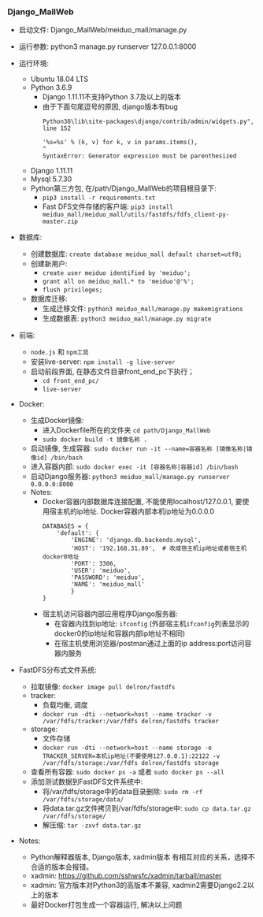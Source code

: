 ### Django_MallWeb
- 启动文件:
    Django_MallWeb/meiduo_mall/manage.py

- 运行参数:
    python3 manage.py runserver 127.0.0.1:8000

- 运行环境:
    - Ubuntu 18.04 LTS
    - Python 3.6.9
        - Django 1.11.11不支持Python 3.7及以上的版本
        - 由于下面句尾逗号的原因, django版本有bug
          ```
          Python38\lib\site-packages\django/contrib/admin/widgets.py", line 152
          
          '%s=%s' % (k, v) for k, v in params.items(),
          ^
          SyntaxError: Generator expression must be parenthesized
          ```   
    - Django 1.11.11
    - Mysql 5.7.30
    - Python第三方包, 在/path/Django_MallWeb的项目根目录下:
        - `pip3 install -r requirements.txt`
        - Fast DFS文件存储的客户端: `pip3 install meiduo_mall/meiduo_mall/utils/fastdfs/fdfs_client-py-master.zip`

- 数据库:
    - 创建数据库: `create database meiduo_mall default charset=utf8;`
    - 创建新用户: 
        - `create user meiduo identified by 'meiduo'; `
        - `grant all on meiduo_mall.* to 'meiduo'@'%'; `
        - `flush privileges;`
    - 数据库迁移:
        - 生成迁移文件: `python3 meiduo_mall/manage.py makemigrations`
        - 生成数据表: `python3 meiduo_mall/manage.py migrate`

- 前端:
    - `node.js` 和 `npm工具`
    - 安装live-server: `npm install -g live-server`
    - 启动前段界面, 在静态文件目录front_end_pc下执行；
        - `cd front_end_pc/`
        - `live-server`

- Docker:
    - 生成Docker镜像: 
        - 进入Dockerfile所在的文件夹 `cd path/Django_MallWeb`
        - `sudo docker build -t 镜像名称 .`
    - 启动镜像, 生成容器: `sudo docker run -it --name=容器名称 [镜像名称|镜像id] /bin/bash`
    - 进入容器内部: `sudo docker exec -it [容器名称|容器id] /bin/bash`
    - 启动Django服务器: `python3 meiduo_mall/manage.py runserver 0.0.0.0:8000`
    - Notes:
        - Docker容器内部数据库连接配置, 不能使用localhost/127.0.0.1, 要使用宿主机的ip地址. Docker容器内部本机ip地址为0.0.0.0
            ```config
            DATABASES = {
                'default': {
                    'ENGINE': 'django.db.backends.mysql',
                    'HOST': '192.168.31.89',  # 改成宿主机ip地址或者宿主机docker0地址
                    'PORT': 3306,
                    'USER': 'meiduo',
                    'PASSWORD': 'meiduo',
                    'NAME': 'meiduo_mall'
                    }
            }
            ```
        - 宿主机访问容器内部应用程序Django服务器:
            - 在容器内找到ip地址: `ifconfig` (外部宿主机`ifconfig`列表显示的docker0的ip地址和容器内部ip地址不相同)
            - 在宿主机使用浏览器/postman通过上面的ip address:port访问容器内服务

- FastDFS分布式文件系统:
    - 拉取镜像: `docker image pull delron/fastdfs`
    - tracker: 
        - 负载均衡, 调度
        - `docker run -dti --network=host --name tracker -v /var/fdfs/tracker:/var/fdfs delron/fastdfs tracker`
    - storage: 
        - 文件存储
        - `docker run -dti --network=host --name storage -e TRACKER_SERVER=本机ip地址(不要使用127.0.0.1):22122 -v /var/fdfs/storage:/var/fdfs delron/fastdfs storage`
    - 查看所有容器: `sudo docker ps -a` 或者 `sudo docker ps --all`
    - 添加测试数据到FastDFS文件系统中:
        - 将/var/fdfs/storage中的data目录删除: `sudo rm -rf /var/fdfs/storage/data/`
        - 将data.tar.gz文件拷贝到/var/fdfs/storage中: `sudo cp data.tar.gz /var/fdfs/storage/`
        - 解压缩: `tar -zxvf data.tar.gz`
    
- Notes:
    - Python解释器版本, Django版本, xadmin版本 有相互对应的关系，选择不合适的版本会报错。
    - xadmin: https://github.com/sshwsfc/xadmin/tarball/master
    - xadmin: 官方版本对Python3的高版本不兼容, xadmin2需要Django2.2以上的版本
    - 最好Docker打包生成一个容器运行, 解决以上问题